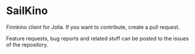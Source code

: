 SailKino
========

Finnkino client for Jolla. If you want to contribute, create a pull request.

Feature requests, bug reports and related stuff can be posted to the issues of the repository.
